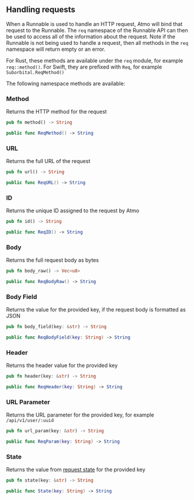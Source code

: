 ## Handling requests

When a Runnable is used to handle an HTTP request, Atmo will bind that request to the Runnable. The `req` namespace of the Runnable API can then be used to access all of the information about the request. Note if the Runnable is not being used to handle a request, then all methods in the `req` namespace will return empty or an error.

For Rust, these methods are available under the `req` module, for example `req::method()`. For Swift, they are prefixed with `Req`, for example `Suborbital.ReqMethod()`

The following namespace methods are available:

### Method
Returns the HTTP method for the request
```rust
pub fn method() -> String
```
```swift
public func ReqMethod() -> String
```

### URL
Returns the full URL of the request
```rust
pub fn url() -> String 
```
```swift
public func ReqURL() -> String
```

### ID
Returns the unique ID assigned to the request by Atmo
```rust
pub fn id() -> String
```
```swift
public func ReqID() -> String
```

### Body
Returns the full request body as bytes
```rust
pub fn body_raw() -> Vec<u8>
```
```swift
public func ReqBodyRaw() -> String
```

### Body Field
Returns the value for the provided key, if the request body is formatted as JSON
```rust
pub fn body_field(key: &str) -> String
```
```swift
public func ReqBodyField(key: String) -> String 
```

### Header
Returns the header value for the provided key
```rust
pub fn header(key: &str) -> String
```
```swift
public func ReqHeader(key: String) -> String
```

### URL Parameter
Returns the URL parameter for the provided key, for example `/api/v1/user/:uuid`
```rust
pub fn url_param(key: &str) -> String
```
```swift
public func ReqParam(key: String) -> String
```

### State
Returns the value from [request state](../usage/managing-state.md) for the provided key
```rust
pub fn state(key: &str) -> String
```
```swift
public func State(key: String) -> String
```